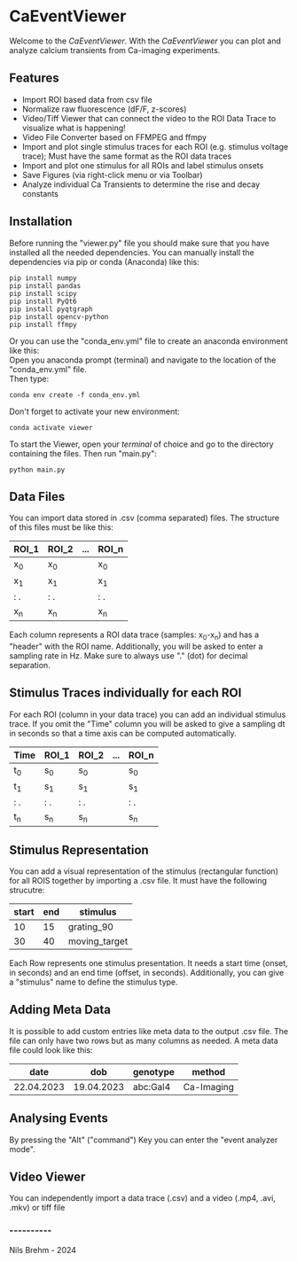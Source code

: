 # CaEventViewer
Welcome to the <i>CaEventViewer</i>.
With the <i>CaEventViewer</i> you can plot and analyze calcium transients from Ca-imaging experiments.

## Features
- Import ROI based data from csv file
- Normalize raw fluorescence (dF/F, z-scores) 
- Video/Tiff Viewer that can connect the video to the ROI Data Trace to visualize what is happening!
- Video File Converter based on FFMPEG and ffmpy
- Import and plot single stimulus traces for each ROI (e.g. stimulus voltage trace); Must have the same format as the ROI data traces
- Import and plot one stimulus for all ROIs and label stimulus onsets
- Save Figures (via right-click menu or via Toolbar)
- Analyze individual Ca Transients to determine the rise and decay constants

## Installation
Before running the "viewer.py" file you should make sure that you have installed all the needed dependencies.
You can manually install the dependencies via pip or conda (Anaconda) like this:

```shell
pip install numpy
pip install pandas
pip install scipy
pip install PyQt6
pip install pyqtgraph
pip install opencv-python
pip install ffmpy
```
Or you can use the "conda_env.yml" file to create an anaconda environment like this:\
Open you anaconda prompt (terminal) and navigate to the location of the "conda_env.yml" file.\
Then type:

```shell
conda env create -f conda_env.yml
```
Don't forget to activate your new environment:
```shell
conda activate viewer
```

To start the Viewer, open your <i>terminal</i> of choice and go to the directory containing the files.
Then run "main.py":

```shell
python main.py
```

## Data Files
You can import data stored in .csv (comma separated) files. The structure of this files must be like this:

| ROI_1         | ROI_2         | ... | ROI_n         |
|---------------|---------------|-----|---------------|
| x<sub>0</sub> | x<sub>0</sub> |     | x<sub>0</sub> |
| x<sub>1</sub> | x<sub>1</sub> |     | x<sub>1</sub> |
| : .           | : .           |     | : .           |
| x<sub>n</sub> | x<sub>n</sub> |     | x<sub>n</sub> |

Each column represents a ROI data trace (samples: x<sub>0</sub>-x<sub>n</sub>) and has a "header" with the ROI name.
Additionally, you will be asked to enter a sampling rate in Hz. Make sure to always use "." (dot) for decimal separation.

## Stimulus Traces individually for each ROI
For each ROI (column in your data trace) you can add an individual stimulus trace.
If you omit the "Time" column you will be asked to give a sampling dt in seconds so that a time axis can be computed automatically.

| Time          | ROI_1         | ROI_2         | ... | ROI_n         |
|---------------|---------------|---------------|-----|---------------|
| t<sub>0</sub> | s<sub>0</sub> | s<sub>0</sub> |     | s<sub>0</sub> |
| t<sub>1</sub> | s<sub>1</sub> | s<sub>1</sub> |     | s<sub>1</sub> |
| : .           | : .           | : .           |     | : .           |
| t<sub>n</sub> | s<sub>n</sub> | s<sub>n</sub> |     | s<sub>n</sub> |

## Stimulus Representation
You can add a visual representation of the stimulus (rectangular function) for all ROIS together by importing a .csv file. It must have the following strucutre:

| start | end | stimulus      |
|-------|-----|---------------|
| 10    | 15  | grating_90    |
| 30    | 40  | moving_target |

Each Row represents one stimulus presentation. It needs a start time (onset, in seconds) and an end time (offset, in seconds). Additionally, you can give a "stimulus" name to define the stimulus type.

## Adding Meta Data
It is possible to add custom entries like meta data to the output .csv file. The file can only have two rows but as many columns as needed.
A meta data file could look like this:

| date       | dob        | genotype | method     |
|------------|------------|----------|------------|
| 22.04.2023 | 19.04.2023 | abc:Gal4 | Ca-Imaging |

## Analysing Events
By pressing the "Alt" ("command") Key you can enter the "event analyzer mode".

## Video Viewer
You can independently import a data trace (.csv) and a video (.mp4, .avi, .mkv) or tiff file

### ----------
Nils Brehm - 2024
